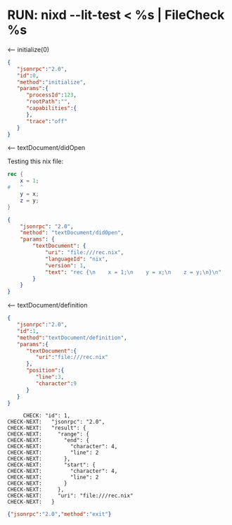 # RUN: nixd --lit-test < %s | FileCheck %s

<-- initialize(0)

```json
{
   "jsonrpc":"2.0",
   "id":0,
   "method":"initialize",
   "params":{
      "processId":123,
      "rootPath":"",
      "capabilities":{
      },
      "trace":"off"
   }
}
```


<-- textDocument/didOpen

Testing this nix file:

```nix
rec {
    x = 1;
#   ^
    y = x;
    z = y;
}
```

```json
{
    "jsonrpc": "2.0",
    "method": "textDocument/didOpen",
    "params": {
        "textDocument": {
            "uri": "file:///rec.nix",
            "languageId": "nix",
            "version": 1,
            "text": "rec {\n    x = 1;\n    y = x;\n    z = y;\n}\n"
        }
    }
}
```

<-- textDocument/definition

```json
{
   "jsonrpc":"2.0",
   "id":1,
   "method":"textDocument/definition",
   "params":{
      "textDocument":{
         "uri":"file:///rec.nix"
      },
      "position":{
         "line":3,
         "character":9
      }
   }
}
```


```
     CHECK: "id": 1,
CHECK-NEXT:   "jsonrpc": "2.0",
CHECK-NEXT:   "result": {
CHECK-NEXT:     "range": {
CHECK-NEXT:       "end": {
CHECK-NEXT:         "character": 4,
CHECK-NEXT:         "line": 2
CHECK-NEXT:       },
CHECK-NEXT:       "start": {
CHECK-NEXT:         "character": 4,
CHECK-NEXT:         "line": 2
CHECK-NEXT:       }
CHECK-NEXT:     },
CHECK-NEXT:     "uri": "file:///rec.nix"
CHECK-NEXT:   }
```

```json
{"jsonrpc":"2.0","method":"exit"}
```
